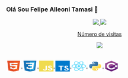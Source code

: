 ### Olá Sou Felipe Alleoni Tamasi 👋

<!--
**FelipeAllTam93/FelipeAllTam93** is a ✨ _special_ ✨ repository because its `README.md` (this file) appears on your GitHub profile.

Here are some ideas to get you started:

- 🔭 I’m currently working on ... Aprendendo a criar paginas web
- 🌱 I’m currently learning ...Frontend - HTML5, CSS3,Javascript e React
- 🤔 I’m looking for help with ...Arranjar um emprego
- 📫 How to reach me: ...felipe.tamasi93@gmail.com
- 😄 Pronouns: ...Ele/Dele
-->

<div align="center">
    <a href="https://github.com/FelipeAllTam93">
    <img height="180em" src="https://github-readme-stats.vercel.app/api?username=FelipeAllTam93&show_icons=true&theme=white&include_all_commits=true&count_private=true"/>
    <img height="180em" src="https://github-readme-stats.vercel.app/api/top-langs/?username=FelipeAllTam93&layout=compact&langs_count=7&theme=white"/>
</div>
  
<div>
    <p align="center"> Número de visitas </p>
    <p align="center">   <img alingn="center" src="https://profile-counter.glitch.me/FelipeAllTam93/count.svg" /></p>
</div>

<div style="display: inline_block"><br>
  <img align="center" alt="Felipe-HTML" height="30" width="40" src="https://raw.githubusercontent.com/devicons/devicon/master/icons/html5/html5-original.svg">
  <img align="center" alt="Felipe-CSS" height="30" width="40" src="https://raw.githubusercontent.com/devicons/devicon/master/icons/css3/css3-original.svg">
  <img align="center" alt="Felipe-Js" height="30" width="40" src="https://raw.githubusercontent.com/devicons/devicon/master/icons/javascript/javascript-plain.svg">
  <img align="center" alt="Felipe-Ts" height="30" width="40" src="https://raw.githubusercontent.com/devicons/devicon/master/icons/typescript/typescript-plain.svg">
  <img align="center" alt="Felipe-React" height="30" width="40" src="https://raw.githubusercontent.com/devicons/devicon/master/icons/react/react-original.svg">
  <img align="center" alt="Felipe-Python" height="30" width="40" src="https://raw.githubusercontent.com/devicons/devicon/master/icons/python/python-original.svg">
  <img align="center" alt="Felipe-Csharp" height="30" width="40" src="https://raw.githubusercontent.com/devicons/devicon/master/icons/csharp/csharp-original.svg">
</div>
